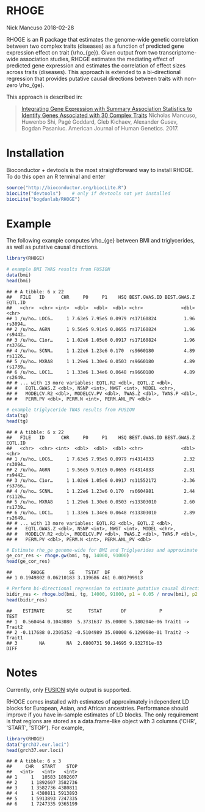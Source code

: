 RHOGE
================
Nick Mancuso
2018-02-28

RHOGE is an R package that estimates the genome-wide genetic correlation between two complex traits (diseases) as a function of predicted gene expression effect on trait (\\rho\_{ge}). Given output from two transcriptome-wide association studies, RHOGE estimates the mediating effect of predicted gene expression and estimates the correlation of effect sizes across traits (diseases). This approach is extended to a bi-directional regression that provides putative causal directions between traits with non-zero \\rho\_{ge}.

This approach is described in:

> [Integrating Gene Expression with Summary Association Statistics to Identify Genes Associated with 30 Complex Traits](https://doi.org/10.1016/j.ajhg.2017.01.031)
> Nicholas Mancuso, Huwenbo Shi, Pagé Goddard, Gleb Kichaev, Alexander Gusev, Bogdan Pasaniuc.
> American Journal of Human Genetics. 2017.

Installation
============

Bioconductor + devtools is the most straightforward way to install RHOGE. To do this open an R terminal and enter

``` r
source("http://bioconductor.org/biocLite.R")
biocLite("devtools")    # only if devtools not yet installed
biocLite("bogdanlab/RHOGE")
```

Example
=======

The following example computes \\rho\_{ge} between BMI and triglycerides, as well as putative causal directions.

``` r
library(RHOGE)

# example BMI TWAS results from FUSION
data(bmi)
head(bmi)
```

    ## # A tibble: 6 x 22
    ##   FILE   ID      CHR     P0     P1    HSQ BEST.GWAS.ID BEST.GWAS.Z EQTL.ID
    ##   <chr>  <chr> <int>  <dbl>  <dbl>  <dbl> <chr>              <dbl> <chr>  
    ## 1 /u/ho… LOC6…     1 7.63e5 7.95e5 0.0979 rs17160824          1.96 rs3094…
    ## 2 /u/ho… AGRN      1 9.56e5 9.91e5 0.0655 rs17160824          1.96 rs9442…
    ## 3 /u/ho… C1or…     1 1.02e6 1.05e6 0.0917 rs17160824          1.96 rs3766…
    ## 4 /u/ho… SCNN…     1 1.22e6 1.23e6 0.170  rs9660180           4.89 rs1126…
    ## 5 /u/ho… MXRA8     1 1.29e6 1.30e6 0.0503 rs9660180           4.89 rs1739…
    ## 6 /u/ho… LOC1…     1 1.33e6 1.34e6 0.0648 rs9660180           4.89 rs2649…
    ## # ... with 13 more variables: EQTL.R2 <dbl>, EQTL.Z <dbl>,
    ## #   EQTL.GWAS.Z <dbl>, NSNP <int>, NWGT <int>, MODEL <chr>,
    ## #   MODELCV.R2 <dbl>, MODELCV.PV <dbl>, TWAS.Z <dbl>, TWAS.P <dbl>,
    ## #   PERM.PV <dbl>, PERM.N <int>, PERM.ANL_PV <dbl>

``` r
# example triglyceride TWAS results from FUSION
data(tg)
head(tg)
```

    ## # A tibble: 6 x 22
    ##   FILE   ID      CHR     P0     P1    HSQ BEST.GWAS.ID BEST.GWAS.Z EQTL.ID
    ##   <chr>  <chr> <int>  <dbl>  <dbl>  <dbl> <chr>              <dbl> <chr>  
    ## 1 /u/ho… LOC6…     1 7.63e5 7.95e5 0.0979 rs4314833           2.32 rs3094…
    ## 2 /u/ho… AGRN      1 9.56e5 9.91e5 0.0655 rs4314833           2.31 rs9442…
    ## 3 /u/ho… C1or…     1 1.02e6 1.05e6 0.0917 rs11552172         -2.36 rs3766…
    ## 4 /u/ho… SCNN…     1 1.22e6 1.23e6 0.170  rs6604981           2.44 rs1126…
    ## 5 /u/ho… MXRA8     1 1.29e6 1.30e6 0.0503 rs13303010          2.60 rs1739…
    ## 6 /u/ho… LOC1…     1 1.33e6 1.34e6 0.0648 rs13303010          2.89 rs2649…
    ## # ... with 13 more variables: EQTL.R2 <dbl>, EQTL.Z <dbl>,
    ## #   EQTL.GWAS.Z <dbl>, NSNP <int>, NWGT <int>, MODEL <chr>,
    ## #   MODELCV.R2 <dbl>, MODELCV.PV <dbl>, TWAS.Z <dbl>, TWAS.P <dbl>,
    ## #   PERM.PV <dbl>, PERM.N <int>, PERM.ANL_PV <dbl>

``` r
# Estimate rho_ge genome-wide for BMI and Triglyerides and approximate sample sizes
ge_cor_res <- rhoge.gw(bmi, tg, 14000, 91000)
head(ge_cor_res)
```

    ##       RHOGE         SE    TSTAT  DF           P
    ## 1 0.1949802 0.06210183 3.139686 461 0.001799913

``` r
# Perform bi-directional regression to estimate putative causal directions
bidir_res <- rhoge.bd(bmi, tg, 14000, 91000, p1 = 0.05 / nrow(bmi), p2 = 0.05 / nrow(tg))
head(bidir_res)
```

    ##    ESTIMATE        SE      TSTAT       DF            P             TEST
    ## 1  0.560464 0.1043080  5.3731637 35.00000 5.180204e-06 Trait1 -> Trait2
    ## 2 -0.117688 0.2305352 -0.5104989 35.00000 6.129068e-01 Trait2 -> Trait1
    ## 3        NA        NA  2.6800731 50.14695 9.932761e-03             DIFF

Notes
=====

Currently, only [FUSION](https://github.com/gusevlab/fusion_twas) style output is supported.

RHOGE comes installed with estimates of approximately independent LD blocks for European, Asian, and African ancestries. Performance should improve if you have in-sample estimates of LD blocks. The only requirement is that regions are stored as a data.frame-like object with 3 columns ('CHR', 'START', 'STOP'). For example,

``` r
library(RHOGE)
data("grch37.eur.loci")
head(grch37.eur.loci)
```

    ## # A tibble: 6 x 3
    ##     CHR   START    STOP
    ##   <int>   <int>   <int>
    ## 1     1   10583 1892607
    ## 2     1 1892607 3582736
    ## 3     1 3582736 4380811
    ## 4     1 4380811 5913893
    ## 5     1 5913893 7247335
    ## 6     1 7247335 9365199
